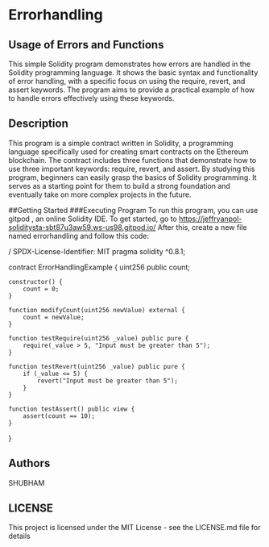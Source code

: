 # Errorhandling
## Usage of Errors and Functions
This simple Solidity program demonstrates how errors are handled in the Solidity programming language. It shows the basic syntax and functionality of error handling, with a specific focus on using the require, revert, and assert keywords. The program aims to provide a practical example of how to handle errors effectively using these keywords.

## Description
This program is a simple contract written in Solidity, a programming language specifically used for creating smart contracts on the Ethereum blockchain. The contract includes three functions that demonstrate how to use three important keywords: require, revert, and assert. By studying this program, beginners can easily grasp the basics of Solidity programming. It serves as a starting point for them to build a strong foundation and eventually take on more complex projects in the future.

##Getting Started
###Executing Program
To run this program, you can use gitpod , an online Solidity IDE. To get started, go to https://jeffryanpol-soliditysta-sbt87u3aw59.ws-us98.gitpod.io/
After this, create a new file named errorhandling and follow this code: 

/ SPDX-License-Identifier: MIT
pragma solidity ^0.8.1;

contract ErrorHandlingExample {
    uint256 public count;

    constructor() {
        count = 0;
    }

    function modifyCount(uint256 newValue) external {
        count = newValue;
    }

    function testRequire(uint256 _value) public pure {
        require(_value > 5, "Input must be greater than 5");
    }

    function testRevert(uint256 _value) public pure {
        if (_value <= 5) {
            revert("Input must be greater than 5");
        }
    }

    function testAssert() public view {
        assert(count == 10);
    }
}

## Authors
SHUBHAM 

## LICENSE
This project is licensed under the MIT License - see the LICENSE.md file for details




